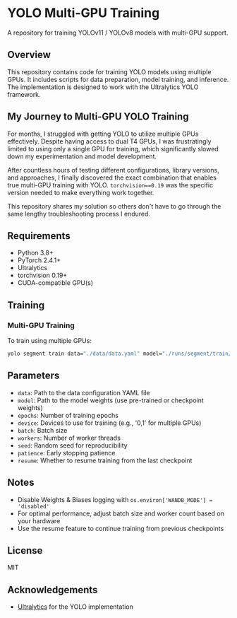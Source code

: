 # YOLO Multi-GPU Training

A repository for training YOLOv11 / YOLOv8 models with multi-GPU support.

## Overview

This repository contains code for training YOLO models using multiple GPUs. It includes scripts for data preparation, model training, and inference. The implementation is designed to work with the Ultralytics YOLO framework.

## My Journey to Multi-GPU YOLO Training

For months, I struggled with getting YOLO to utilize multiple GPUs effectively. Despite having access to dual T4 GPUs, I was frustratingly limited to using only a single GPU for training, which significantly slowed down my experimentation and model development.

After countless hours of testing different configurations, library versions, and approaches, I finally discovered the exact combination that enables true multi-GPU training with YOLO. `torchvision==0.19` was the specific version needed to make everything work together.

This repository shares my solution so others don't have to go through the same lengthy troubleshooting process I endured.

## Requirements

- Python 3.8+
- PyTorch 2.4.1+
- Ultralytics
- torchvision 0.19+
- CUDA-compatible GPU(s)

## Training

### Multi-GPU Training

To train using multiple GPUs:

```bash
yolo segment train data="./data/data.yaml" model="./runs/segment/train/weights/last.pt" epochs=1000 device=0,1 batch=22 workers=22 seed=101 patience=300 resume=True
```

## Parameters

- `data`: Path to the data configuration YAML file
- `model`: Path to the model weights (use pre-trained or checkpoint weights)
- `epochs`: Number of training epochs
- `device`: Devices to use for training (e.g., '0,1' for multiple GPUs)
- `batch`: Batch size
- `workers`: Number of worker threads
- `seed`: Random seed for reproducibility
- `patience`: Early stopping patience
- `resume`: Whether to resume training from the last checkpoint

## Notes

- Disable Weights & Biases logging with `os.environ['WANDB_MODE'] = 'disabled'`
- For optimal performance, adjust batch size and worker count based on your hardware
- Use the resume feature to continue training from previous checkpoints

## License

MIT

## Acknowledgements

- [Ultralytics](https://github.com/ultralytics/ultralytics) for the YOLO implementation
